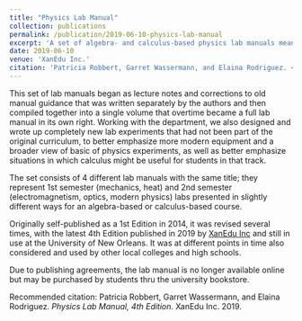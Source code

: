 ```yaml
---
title: "Physics Lab Manual"
collection: publications
permalink: /publication/2019-06-10-physics-lab-manual
excerpt: 'A set of algebra- and calculus-based physics lab manuals meant to accompany 1st and 2nd semester general physics courses.'
date: 2019-06-10
venue: 'XanEdu Inc.'
citation: 'Patricia Robbert, Garret Wassermann, and Elaina Rodriguez. <i>Physics Lab Manual, 4th Edition</i>. XanEdu Inc. 2019.'
---
```

This set of lab manuals began as lecture notes and corrections to old manual guidance that was written separately by the authors and then compiled together into a single volume that overtime became a full lab manual in its own right. Working with the department, we also designed and wrote up completely new lab experiments that had not been part of the original curriculum, to better emphasize more modern equipment and a broader view of basic of physics experiments, as well as better emphasize situations in which calculus might be useful for students in that track.

The set consists of 4 different lab manuals with the same title; they represent 1st semester (mechanics, heat) and 2nd semester (electromagnetism, optics, modern physics) labs presented in slightly different ways for an algebra-based or calculus-based course.

Originally self-published as a 1st Edition in 2014, it was revised several times, with the latest 4th Edition published in 2019 by [XanEdu Inc](https://www.xanedu.com/) and still in use at the University of New Orleans. It was at different points in time also considered and used by other local colleges and high schools.

Due to publishing agreements, the lab manual is no longer available online but may be purchased by students thru the university bookstore.

Recommended citation: Patricia Robbert, Garret Wassermann, and Elaina Rodriguez. <i>Physics Lab Manual, 4th Edition</i>. XanEdu Inc. 2019.
